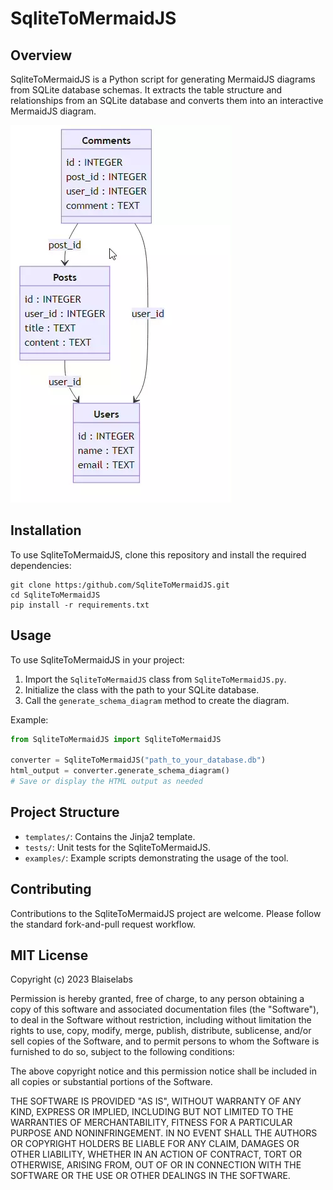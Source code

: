 # SqliteToMermaidJS

## Overview
SqliteToMermaidJS is a Python script for generating MermaidJS diagrams from SQLite database schemas. It extracts the table structure and relationships from an SQLite database and converts them into an interactive MermaidJS diagram.

![](sq2m.webp)


## Installation
To use SqliteToMermaidJS, clone this repository and install the required dependencies:
```
git clone https:/github.com/SqliteToMermaidJS.git
cd SqliteToMermaidJS
pip install -r requirements.txt
```

## Usage
To use SqliteToMermaidJS in your project:

1. Import the `SqliteToMermaidJS` class from `SqliteToMermaidJS.py`.
2. Initialize the class with the path to your SQLite database.
3. Call the `generate_schema_diagram` method to create the diagram.

Example:
```python
from SqliteToMermaidJS import SqliteToMermaidJS

converter = SqliteToMermaidJS("path_to_your_database.db")
html_output = converter.generate_schema_diagram()
# Save or display the HTML output as needed
```

## Project Structure
- `templates/`: Contains the Jinja2 template.
- `tests/`: Unit tests for the SqliteToMermaidJS.
- `examples/`: Example scripts demonstrating the usage of the tool.

## Contributing
Contributions to the SqliteToMermaidJS project are welcome. Please follow the standard fork-and-pull request workflow.

## MIT License


Copyright (c) 2023 Blaiselabs

Permission is hereby granted, free of charge, to any person obtaining a copy
of this software and associated documentation files (the "Software"), to deal
in the Software without restriction, including without limitation the rights
to use, copy, modify, merge, publish, distribute, sublicense, and/or sell
copies of the Software, and to permit persons to whom the Software is
furnished to do so, subject to the following conditions:

The above copyright notice and this permission notice shall be included in all
copies or substantial portions of the Software.

THE SOFTWARE IS PROVIDED "AS IS", WITHOUT WARRANTY OF ANY KIND, EXPRESS OR
IMPLIED, INCLUDING BUT NOT LIMITED TO THE WARRANTIES OF MERCHANTABILITY,
FITNESS FOR A PARTICULAR PURPOSE AND NONINFRINGEMENT. IN NO EVENT SHALL THE
AUTHORS OR COPYRIGHT HOLDERS BE LIABLE FOR ANY CLAIM, DAMAGES OR OTHER
LIABILITY, WHETHER IN AN ACTION OF CONTRACT, TORT OR OTHERWISE, ARISING FROM,
OUT OF OR IN CONNECTION WITH THE SOFTWARE OR THE USE OR OTHER DEALINGS IN THE
SOFTWARE.

